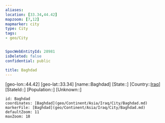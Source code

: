 ```yaml
---
aliases: 
location: [33.34,44.42]
mapzoom: [7,12] 
mapmarker: city 
type: City
tags:
- geo/City


SpocWebEntityId: 28981
isDeleted: false
confidential: public

title: Baghdad
---
```

[geo-lon::44.42]
[geo-lat::33.34]
[name::Baghdad]
[State::]
[Country::[Iraq](geo/Continent/Asia/Iraq.md)]
[StateId::]
[Population::]
[Unknown::]


```leaflet
id: Baghdad
coordinates: [Baghdad](geo/Continent/Asia/Iraq/City/Baghdad.md)
markerFile: [Baghdad](geo/Continent/Asia/Iraq/City/Baghdad.md)
defaultZoom: 11 
maxZoom: 18
```


